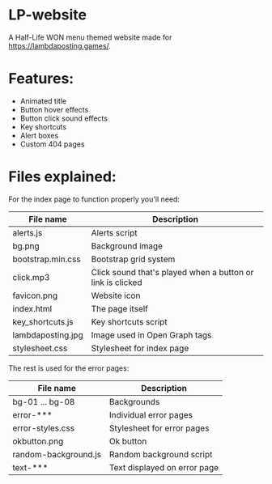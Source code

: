# LP-website
A Half-Life WON menu themed website made for https://lambdaposting.games/.

# Features:
* Animated title
* Button hover effects
* Button click sound effects
* Key shortcuts
* Alert boxes
* Custom 404 pages

# Files explained:
For the index page to function properly you'll need:

| File name | Description |
| --------  | ----------- |
| alerts.js | Alerts script |
| bg.png | Background image |
| bootstrap.min.css | Bootstrap grid system |
| click.mp3 | Click sound that's played when a button or link is clicked |
| favicon.png | Website icon |
| index.html | The page itself |
| key_shortcuts.js | Key shortcuts script |
| lambdaposting.jpg | Image used in Open Graph tags |
| stylesheet.css | Stylesheet for index page |

The rest is used for the error pages:

| File name | Description |
| --------  | ----------- |
| bg-01 ... bg-08 | Backgrounds |
| error-*** | Individual error pages |
| error-styles.css | Stylesheet for error pages |
| okbutton.png | Ok button |
| random-background.js | Random background script |
| text-*** | Text displayed on error page |
